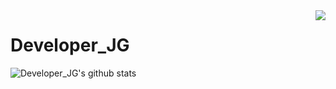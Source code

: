<div align="right">
<img src="https://komarev.com/ghpvc/?username=Developer-JG&&style=flat-square" align="right" />
</div>  

# Developer_JG

![Developer_JG's github stats](https://github-readme-stats.vercel.app/api?username=Developer-JG&show_icons=true)
